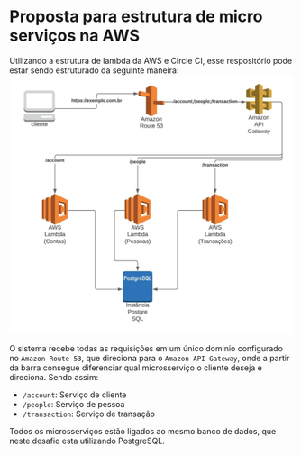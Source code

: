 # Proposta para estrutura de micro serviços na AWS

Utilizando a estrutura de lambda da AWS e Circle CI, esse respositório pode estar sendo estruturado da seguinte maneira:
![Diagrama AWS](diagram-aws.jpeg)

O sistema recebe todas as requisições em um único dominio configurado no `Amazon Route 53`, que direciona para o `Amazon API Gateway`, onde a partir da barra consegue diferenciar qual microsserviço o cliente deseja e direciona. Sendo assim:
- `/account`: Serviço de cliente
- `/people`: Serviço de pessoa
- `/transaction`: Serviço de transação

Todos os microsserviços estão ligados ao mesmo banco de dados, que neste desafio esta utilizando PostgreSQL.